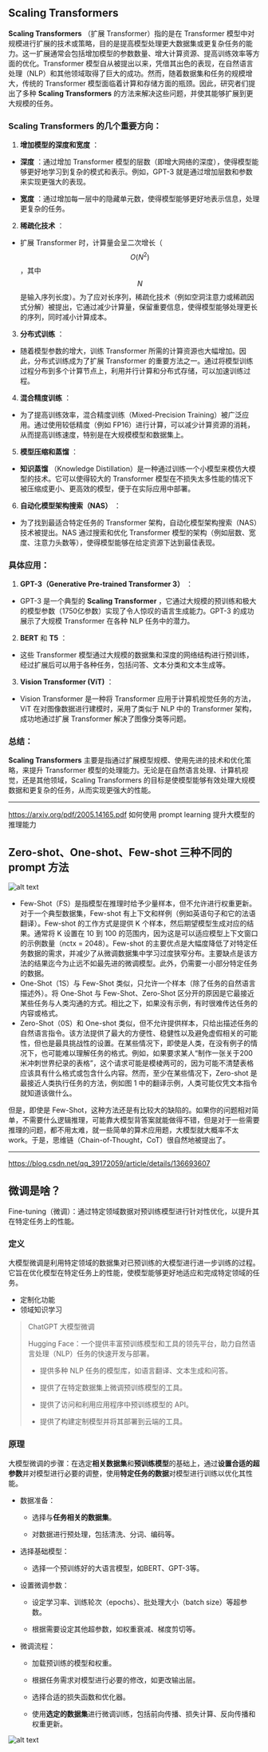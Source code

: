 
## **Scaling Transformers** 

**Scaling Transformers** （扩展 Transformer）指的是在 Transformer 模型中对规模进行扩展的技术或策略，目的是提高模型处理更大数据集或更复杂任务的能力。这一扩展通常会包括增加模型的参数数量、增大计算资源、提高训练效率等方面的优化。Transformer 模型自从被提出以来，凭借其出色的表现，在自然语言处理（NLP）和其他领域取得了巨大的成功。然而，随着数据集和任务的规模增大，传统的 Transformer 模型面临着计算和存储方面的瓶颈。因此，研究者们提出了多种 **Scaling Transformers**  的方法来解决这些问题，并使其能够扩展到更大规模的任务。
### Scaling Transformers 的几个重要方向： 
 
1. **增加模型的深度和宽度** ： 
  - **深度** ：通过增加 Transformer 模型的层数（即增大网络的深度），使得模型能够更好地学习到复杂的模式和表示。例如，GPT-3 就是通过增加层数和参数来实现更强大的表现。
 
  - **宽度** ：通过增加每一层中的隐藏单元数，使得模型能够更好地表示信息，处理更复杂的任务。
 
2. **稀疏化技术** ： 
  - 扩展 Transformer 时，计算量会呈二次增长（$$O(N^2)$$，其中 $$N$$ 是输入序列长度）。为了应对长序列，稀疏化技术（例如空洞注意力或稀疏因式分解）被提出，它通过减少计算量，保留重要信息，使得模型能够处理更长的序列，同时减小计算成本。
 
3. **分布式训练** ：
  - 随着模型参数的增大，训练 Transformer 所需的计算资源也大幅增加。因此，分布式训练成为了扩展 Transformer 的重要方法之一。通过将模型训练过程分布到多个计算节点上，利用并行计算和分布式存储，可以加速训练过程。
 
4. **混合精度训练** ：
  - 为了提高训练效率，混合精度训练（Mixed-Precision Training）被广泛应用。通过使用较低精度（例如 FP16）进行计算，可以减少计算资源的消耗，从而提高训练速度，特别是在大规模模型和数据集上。
 
5. **模型压缩和蒸馏** ： 
  - **知识蒸馏** （Knowledge Distillation）是一种通过训练一个小模型来模仿大模型的技术。它可以使得较大的 Transformer 模型在不损失太多性能的情况下被压缩成更小、更高效的模型，便于在实际应用中部署。
 
6. **自动化模型架构搜索（NAS）** ：
  - 为了找到最适合特定任务的 Transformer 架构，自动化模型架构搜索（NAS）技术被提出。NAS 通过搜索和优化 Transformer 模型的架构（例如层数、宽度、注意力头数等），使得模型能够在给定资源下达到最佳表现。

### 具体应用： 
 
1. **GPT-3（Generative Pre-trained Transformer 3）** ： 
  - GPT-3 是一个典型的 **Scaling Transformer** ，它通过大规模的预训练和极大的模型参数（1750亿参数）实现了令人惊叹的语言生成能力。GPT-3 的成功展示了大规模 Transformer 在各种 NLP 任务中的潜力。
 
2. **BERT**  和 **T5** ：
  - 这些 Transformer 模型通过大规模的数据集和深度的网络结构进行预训练，经过扩展后可以用于各种任务，包括问答、文本分类和文本生成等。
 
3. **Vision Transformer (ViT)** ：
  - Vision Transformer 是一种将 Transformer 应用于计算机视觉任务的方法，ViT 在对图像数据进行建模时，采用了类似于 NLP 中的 Transformer 架构，成功地通过扩展 Transformer 解决了图像分类等问题。

### 总结： 
**Scaling Transformers**  主要是指通过扩展模型规模、使用先进的技术和优化策略，来提升 Transformer 模型的处理能力。无论是在自然语言处理、计算机视觉，还是其他领域，Scaling Transformers 的目标是使模型能够有效处理大规模数据和更复杂的任务，从而实现更强大的性能。


---


https://arxiv.org/pdf/2005.14165.pdf
如何使用 prompt learning 提升大模型的推理能力

 ## **Zero-shot、One-shot、Few-shot 三种不同的 prompt 方法**

 ![alt text](1.png)

 * Few-Shot（FS）是指模型在推理时给予少量样本，但不允许进行权重更新。对于一个典型数据集，Few-shot 有上下文和样例（例如英语句子和它的法语翻译）。Few-shot 的工作方式是提供 K 个样本，然后期望模型生成对应的结果。通常将 K 设置在 10 到 100 的范围内，因为这是可以适应模型上下文窗口的示例数量（nctx = 2048）。Few-shot 的主要优点是大幅度降低了对特定任务数据的需求，并减少了从微调数据集中学习过度狭窄分布。主要缺点是该方法的结果迄今为止远不如最先进的微调模型。此外，仍需要一小部分特定任务的数据。
* One-Shot（1S）与 Few-Shot 类似，只允许一个样本（除了任务的自然语言描述外）。将 One-Shot 与 Few-Shot、Zero-Shot 区分开的原因是它最接近某些任务与人类沟通的方式。相比之下，如果没有示例，有时很难传达任务的内容或格式。
* Zero-Shot（0S）和 One-shot 类似，但不允许提供样本，只给出描述任务的自然语言指令。该方法提供了最大的方便性、稳健性以及避免虚假相关的可能性，但也是最具挑战性的设置。在某些情况下，即使是人类，在没有例子的情况下，也可能难以理解任务的格式。例如，如果要求某人“制作一张关于200米冲刺世界纪录的表格”，这个请求可能是模棱两可的，因为可能不清楚表格应该具有什么格式或包含什么内容。然而，至少在某些情况下，Zero-shot 是最接近人类执行任务的方法，例如图 1 中的翻译示例，人类可能仅凭文本指令就知道该做什么。

但是，即使是 Few-Shot，这种方法还是有比较大的缺陷的。如果你的问题相对简单，不需要什么逻辑推理，可能靠大模型背答案就能做得不错，但是对于一些需要推理的问题，都不用太难，就一些简单的算术应用题，大模型就大概率不太 work。于是，思维链（Chain-of-Thought，CoT）很自然地被提出了。

---

https://blog.csdn.net/qq_39172059/article/details/136693607


## 微调是啥？

Fine-tuning（微调）：通过特定领域数据对预训练模型进行针对性优化，以提升其在特定任务上的性能。

### 定义

大模型微调是利用特定领域的数据集对已预训练的大模型进行进一步训练的过程。它旨在优化模型在特定任务上的性能，使模型能够更好地适应和完成特定领域的任务。

* 定制化功能
* 领域知识学习

> ChatGPT 大模型微调
> 
> Hugging Face：一个提供丰富预训练模型和工具的领先平台，助力自然语言处理（NLP）任务的快速开发与部署。
> * 提供多种 NLP 任务的模型库，如语言翻译、文本生成和问答。
> 
> * 提供了在特定数据集上微调预训练模型的工具。
> 
> * 提供了访问和利用应用程序中预训练模型的 API。
> 
> * 提供了构建定制模型并将其部署到云端的工具。


### 原理

大模型微调的步骤：在选定**相关数据集**和**预训练模型**的基础上，通过**设置合适的超参数**并对模型进行必要的调整，使用**特定任务的数据**对模型进行训练以优化其性能。

* 数据准备：

  * 选择与**任务相关的数据集**。

  * 对数据进行预处理，包括清洗、分词、编码等。

* 选择基础模型：

  * 选择一个预训练好的大语言模型，如BERT、GPT-3等。

* 设置微调参数：

  * 设定学习率、训练轮次（epochs）、批处理大小（batch size）等超参数。

  * 根据需要设定其他超参数，如权重衰减、梯度剪切等。

* 微调流程：

  * 加载预训练的模型和权重。

  * 根据任务需求对模型进行必要的修改，如更改输出层。

  * 选择合适的损失函数和优化器。

  * 使用**选定的数据集**进行微调训练，包括前向传播、损失计算、反向传播和权重更新。

 ![alt text](2.png)
